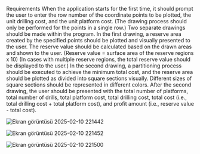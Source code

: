 Requirements
When the application starts for the first time, it should prompt the user to enter the row number of the coordinate points to be plotted, the unit drilling cost, and the unit platform cost. (The drawing process should only be performed for the points in a single row.)
Two separate drawings should be made within the program.
In the first drawing, a reserve area created by the specified points should be plotted and visually presented to the user.
The reserve value should be calculated based on the drawn areas and shown to the user. (Reserve value = surface area of the reserve regions x 10) (In cases with multiple reserve regions, the total reserve value should be displayed to the user.)
In the second drawing, a partitioning process should be executed to achieve the minimum total cost, and the reserve area should be plotted as divided into square sections visually. Different sizes of square sections should be represented in different colors.
After the second drawing, the user should be presented with the total number of platforms, total number of drills, total platform cost, total drilling cost, total cost (i.e., total drilling cost + total platform cost), and profit amount (i.e., reserve value - total cost).








![Ekran görüntüsü 2025-02-10 221442](https://github.com/user-attachments/assets/435579d9-15d8-4a6c-a65d-000df13086f4)








![Ekran görüntüsü 2025-02-10 221452](https://github.com/user-attachments/assets/ccaeb7a7-b2d5-4911-9610-331d12e76f43)






![Ekran görüntüsü 2025-02-10 221500](https://github.com/user-attachments/assets/ace83c3d-9b44-4239-a80e-90a5a0ad8b05)


